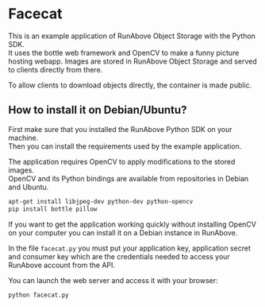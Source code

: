 Facecat
=======

This is an example application of RunAbove Object Storage with the Python SDK.  
It uses the bottle web framework and OpenCV to make a funny picture hosting 
webapp. Images are stored in RunAbove Object Storage and served to clients 
directly from there.

To allow clients to download objects directly, the container is made public.

How to install it on Debian/Ubuntu?
--------------------------------

First make sure that you installed the RunAbove Python SDK on your machine.  
Then you can install the requirements used by the example application.

The application requires OpenCV to apply modifications to the stored images.  
OpenCV and its Python bindings are available from repositories in Debian and 
Ubuntu.

```bash
apt-get install libjpeg-dev python-dev python-opencv
pip install bottle pillow
```

If you want to get the application working quickly without installing OpenCV on
your computer you can install it on a Debian instance in RunAbove.

In the file `facecat.py` you must put your application key, application secret 
and consumer key which are the credentials needed to access your RunAbove 
account from the API.

You can launch the web server and access it with your browser:

```bash
python facecat.py
```
